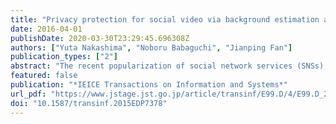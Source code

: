 ```yaml
---
title: "Privacy protection for social video via background estimation and CRF-based videographer's intention modeling"
date: 2016-04-01
publishDate: 2020-03-30T23:29:45.696308Z
authors: ["Yuta Nakashima", "Noboru Babaguchi", "Jianping Fan"]
publication_types: ["2"]
abstract: "The recent popularization of social network services (SNSs), such as YouTube, Dailymotion, and Facebook, enables people to easily publish their personal videos taken with mobile cameras. However, at the same time, such popularity has raised a new problem: video privacy. In such social videos, the privacy of people, i.e., their appearances, must be protected, but naively obscuring all people might spoil the video content. To address this problem, we focus on videographers' capture intentions. In a social video, some persons are usually essential for the video content. They are intentionally captured by the videographers, called intentionally captured persons (ICPs), and the others are accidentally framed-in (non-ICPs). Videos containing the appearances of the non-ICPs might violate their privacy. In this paper, we developed a system called BEPS, which adopts a novel conditional random field (CRF)-based method for ICP detection, as well as a novel approach to obscure non-ICPs and preserve ICPs using background estimation. BEPS reduces the burden of manually obscuring the appearances of the non-ICPs before uploading the video to SNSs. Compared with conventional systems, the following are the main advantages of BEPS: (i) it maintains the video content, and (ii) it is immune to the failure of person detection; false positives in person detection do not violate privacy. Our experimental results successfully validated these two advantages."
featured: false
publication: "*IEICE Transactions on Information and Systems*"
url_pdf: "https://www.jstage.jst.go.jp/article/transinf/E99.D/4/E99.D_2015EDP7378/_article"
doi: "10.1587/transinf.2015EDP7378"
---
```


